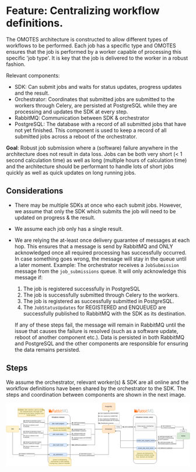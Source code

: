 # Feature: Centralizing workflow definitions.

The OMOTES architecture is constructed to allow different types of workflows to be performed.
Each job has a specific type and OMOTES ensures that the job is performed by a worker
capable of processing this specific 'job type'. It is key that the job is delivered
to the worker in a robust fashion.

Relevant components:
- SDK: Can submit jobs and waits for status updates, progress updates and the result.
- Orchestrator: Coordinates that submitted jobs are submitted to the workers through Celery,
  are persisted at PostgreSQL while they are processing and updates the SDK at every step.
- RabbitMQ: Communication between SDK & orchestrator
- PostgreSQL: The database with a record of all submitted jobs that have not yet finished. This
  component is used to keep a record of all submitted jobs across a reboot of the orchestrator.

__Goal__: Robust job submission where a (software) failure anywhere in the architecture does not 
result in data loss. Jobs can be both very short (< 1 second calculation time) as well as long
(multiple hours of calculation time) and the architecture should be performant to handle lots
of short jobs quickly as well as quick updates on long running jobs.

## Considerations
- There may be multiple SDKs at once who each submit jobs. However, we assume that only the SDK
  which submits the job will need to be updated on progress & the result.
- We assume each job only has a single result.
- We are relying the at-least once delivery guarantee of messages at each hop. This ensures
  that a message is send by RabbitMQ and ONLY acknowledged once all required processing has
  successfully occurred. In case something goes wrong, the message will stay in the queue
  until a later moment. Example: The orchestrator receives a `JobSubmission` message from the
  `job_submissions` queue. It will only acknowledge this message if:
   1. The job is registered successfully in PostgreSQL
   2. The job is successfully submitted through Celery to the workers.
   3. The job is registered as successfully submitted in PostgreSQL.
   4. The `JobStatusUpdates` for REGISTERED and ENQUEUED are successfully published to RabbitMQ with
      the SDK as its destination.

   If any of these steps fail, the message will remain in RabbitMQ until the issue that causes
   the failure is resolved (such as a software update, reboot of another component etc.).
   Data is persisted in both RabbitMQ and PostgreSQL and the other components are responsible for
   ensuring the data remains persisted.

## Steps
We assume the orchestrator, relevant worker(s) & SDK are all online and the workflow definitions
have been shared by the orchestrator to the SDK. The steps and coordination between components
are shown in the next image.

![Steps to submit and process a job](/Feature_Job_Submission/job_submission_happy_path.drawio.png)

